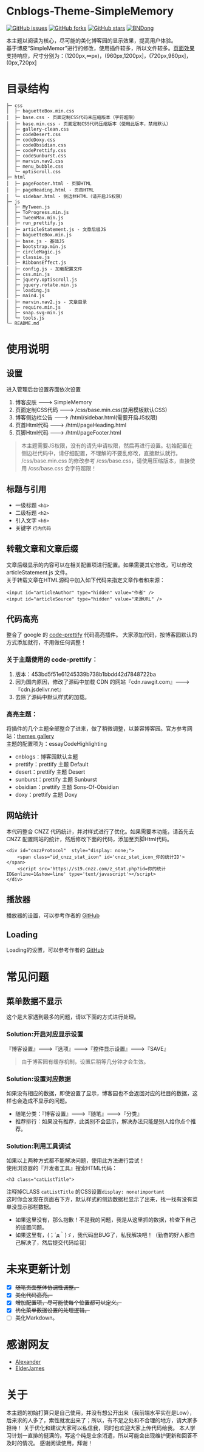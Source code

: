 # Cnblogs-Theme-SimpleMemory
[![GitHub issues](https://img.shields.io/github/issues/BNDong/Cnblogs-Theme-SimpleMemory.svg)](https://github.com/BNDong/Cnblogs-Theme-SimpleMemory/issues)
[![GitHub forks](https://img.shields.io/github/forks/BNDong/Cnblogs-Theme-SimpleMemory.svg)](https://github.com/BNDong/Cnblogs-Theme-SimpleMemory/network)
[![GitHub stars](https://img.shields.io/github/stars/BNDong/Cnblogs-Theme-SimpleMemory.svg)](https://github.com/BNDong/Cnblogs-Theme-SimpleMemory/stargazers)
[![BNDong](https://img.shields.io/badge/bndong-%E2%9D%A4%EF%B8%8F-%23ff69b4.svg)](http://www.dbnuo.org)

本主题以阅读为核心，尽可能的美化博客园的显示效果，提高用户体验。
<br>基于博皮“SimpleMemor”进行的修改，使用插件较多，所以文件较多。[页面效果](https://www.cnblogs.com/bndong/)
<br>支持响应，尺寸分别为：(1200px,∞px)，(960px,1200px]，(720px,960px]，(0px,720px]
# 目录结构
```
├─ css
│  ├─ baguetteBox.min.css
│  ├─ base.css - 页面定制CSS代码未压缩版本（字符超限）
│  ├─ base.min.css - 页面定制CSS代码压缩版本（使用此版本，禁用默认）
│  ├─ gallery-clean.css
│  ├─ codeDesert.css
│  ├─ codeDoxy.css
│  ├─ codeObsidian.css
│  ├─ codePrettify.css
│  ├─ codeSunburst.css
│  ├─ marvin.nav2.css
│  ├─ menu_bubble.css
│  └─ optiscroll.css
├─ html
│  ├─ pageFooter.html - 页脚HTML
│  ├─ pageHeading.html - 页首HTML
│  └─ sidebar.html - 侧边栏HTML（请开启JS权限）
├─ js
│  ├─ MyTween.js
│  ├─ ToProgress.min.js
│  ├─ TweenMax.min.js
│  ├─ run_prettify.js
│  ├─ articleStatement.js - 文章后缀JS
│  ├─ baguetteBox.min.js
│  ├─ base.js - 基础JS
│  ├─ bootstrap.min.js
│  ├─ circleMagic.js
│  ├─ classie.js
│  ├─ RibbonsEffect.js
│  ├─ config.js - 加载配置文件
│  ├─ css.min.js
│  ├─ jquery.optiscroll.js
│  ├─ jquery.rotate.min.js
│  ├─ loading.js
│  ├─ main4.js
│  ├─ marvin.nav2.js - 文章目录
│  ├─ require.min.js
│  ├─ snap.svg-min.js
│  └─ tools.js
└─ README.md
```
# 使用说明
## 设置
进入管理后台设置界面依次设置
1. 博客皮肤 ---> SimpleMemory
2. 页面定制CSS代码 ---> /css/base.min.css(禁用模板默认CSS)
3. 博客侧边栏公告 ---> /html/sidebar.html(需要开启JS权限)
4. 页首Html代码 ---> /html/pageHeading.html
5. 页脚Html代码 ---> /html/pageFooter.html
>本主题需要JS权限，没有的请先申请权限，然后再进行设置。初始配置在侧边栏代码中，请仔细配置，不理解的不要乱修改，直接默认就行。
>/css/base.min.css 的修改参考 /css/base.css，请使用压缩版本，直接使用 /css/base.css 会字符超限！
## 标题与引用
* 一级标题 `<h1>`
* 二级标题 `<h2>`
* 引入文字 `<h6>`
* 关键字 `行内代码`
## 转载文章和文章后缀
文章后缀显示的内容可以在相关配置项进行配置。如果需要其它修改，可以修改 articleStatement.js 文件。
<br>关于转载文章在HTML源码中加入如下代码来指定文章作者和来源：
```
<input id="articleAuthor" type="hidden" value="作者" />
<input id="articleSource" type="hidden" value="来源URL" />
```
## 代码高亮
整合了 google 的 [code-prettify](https://github.com/google/code-prettify) 代码高亮插件。
大家添加代码，按博客园默认的方式添加就行，不用做任何调整！
### 关于主题使用的 code-prettify：
1. 版本：453bd5f51e61245339b738b1bbdd42d7848722ba
2. 因为国内原因，修改了源码中加载 CDN 的网站『cdn.rawgit.com』--->『cdn.jsdelivr.net』
3. 去除了源码中默认样式的加载。
### 高亮主题：
将插件的几个主题全部整合了进来，做了稍微调整，以兼容博客园。官方参考网站：[themes gallery](https://rawgit.com/google/code-prettify/master/styles/index.html)
<br>主题的配置项为：essayCodeHighlighting
* cnblogs：博客园默认主题 
* prettify：prettify 主题 Default
* desert：prettify 主题 Desert
* sunburst：prettify 主题 Sunburst
* obsidian：prettify 主题 Sons-Of-Obsidian
* doxy：prettify 主题 Doxy
## 网站统计
本代码整合 CNZZ 代码统计，并对样式进行了优化。如果需要本功能，请首先去 CNZZ 配置网站的统计，然后修改下面的代码，添加至页脚Html代码。
```
<div id="cnzzProtocol"  style="display: none;">
    <span class="id_cnzz_stat_icon" id='cnzz_stat_icon_你的统计ID'></span>
    <script src='https://s19.cnzz.com/z_stat.php?id=你的统计ID&online=1&show=line' type='text/javascript'></script>
</div>
```
## 播放器
播放器的设置，可以参考作者的 [GitHub](https://github.com/metowolf/Meting)
## Loading
Loading的设置，可以参考作者的 [GitHub](https://github.com/claudiocalautti/spring-loaders)
# 常见问题
## 菜单数据不显示
这个是大家遇到最多的问题，请以下面的方式进行处理。
### Solution:开启对应显示设置
『博客设置』--->『选项』--->『控件显示设置』--->『SAVE』
>由于博客园有缓存机制，设置后稍等几分钟才会生效。
### Solution:设置对应数据
如果没有相应的数据，即使设置了显示，博客园也不会返回对应的栏目的数据，这样也会造成不显示的问题。
* 随笔分类：『博客设置』--->『随笔』--->『分类』
* 推荐排行：如果没有推荐，此类别不会显示，解决办法只能是别人给你点个推荐。
### Solution:利用工具调试
如果以上两种方式都不能解决问题，使用此方法进行尝试！
<br>使用浏览器的『开发者工具』搜索HTML代码：
```
<h3 class="catListTitle">
```
注释掉CLASS `catListTitle` 的CSS设置`display: none!important`
<br>这时你会发现在页面右下方，默认样式的侧边数据栏显示了出来，找一找有没有菜单没显示那栏数据。
* 如果这里没有，那么抱歉！不是我的问题，我是从这里抓的数据，检查下自己的设置问题。
* 如果这里有，(；´д｀)ゞ，我代码出BUG了，私我解决吧！（勤奋的好人都自己解决了，然后提交代码给我）
# 未来更新计划
- [X] ~~随笔页面整体协调性调整。~~
- [X] ~~美化代码高亮。~~
- [X] ~~增加配置项，尽可能使每个位置都可以定义。~~
- [X] ~~优化菜单数据设置的处理逻辑。~~
- [ ] 美化Markdown。
# 感谢网友
* [Alexander](https://github.com/alessandrocyc)
* [ElderJames](https://github.com/ElderJames)
# 关于
本主题的初始打算只是自己使用，并没有想公开出来（我前端水平实在是Low），后来求的人多了，索性就发出来了；所以，有不足之处和不合理的地方，请大家多担待！
关于优化和建议大家可以私信我，同时也欢迎大家上传代码给我。
本人学习计划一直排的挺满的，写这个纯是业余消遣，所以可能会出现维护更新和回答不及时的情况。
感谢阅读使用，拜谢！
